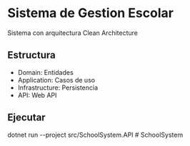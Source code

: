 ﻿# Sistema de Gestion Escolar

Sistema con arquitectura Clean Architecture

## Estructura
- Domain: Entidades
- Application: Casos de uso
- Infrastructure: Persistencia
- API: Web API

## Ejecutar
dotnet run --project src/SchoolSystem.API
#   S c h o o l S y s t e m  
 